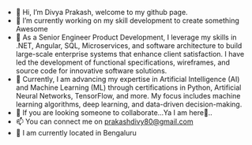 - 👋 Hi, I’m Divya Prakash, welcome to my github page.
- 🔭 I’m currently working on my skill development to create something Awesome
- 👀 As a Senior Engineer Product Development, I leverage my skills in .NET, Angular, SQL, Microservices, and software architecture to build large-scale enterprise systems that enhance client satisfaction. I have led the development of functional specifications, wireframes, and source code for innovative software solutions.
- 🌱 Currently, I am advancing my expertise in Artificial Intelligence (AI) and Machine Learning (ML) through certifications in Python, Artificial Neural Networks, TensorFlow, and more. My focus includes machine learning algorithms, deep learning, and data-driven decision-making.
- 💞️ If you are looking someone to collaborate...Ya I am here👋..
- 📫 You can connect me on prakashdivy80@gmail.com
- 📍 I am currently located in Bengaluru

